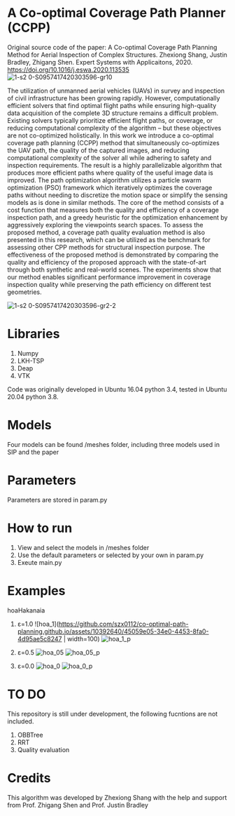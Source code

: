 # A Co-optimal Coverage Path Planner (CCPP)

Original source code of the paper: 
A Co-optimal Coverage Path Planning Method for Aerial Inspection of Complex Structures. 
Zhexiong Shang, Justin Bradley, Zhigang Shen.
Expert Systems with Applicaitons, 2020.
https://doi.org/10.1016/j.eswa.2020.113535
![1-s2 0-S0957417420303596-gr10](https://github.com/szx0112/co-optimal-path-planning.github.io/assets/10392640/1638700c-252f-4b39-91a9-7060f5c9f546)

The utilization of unmanned aerial vehicles (UAVs) in survey and inspection of civil infrastructure has been growing rapidly. However, computationally efficient solvers that find optimal flight paths while ensuring high-quality data acquisition of the complete 3D structure remains a difficult problem. Existing solvers typically prioritize efficient flight paths, or coverage, or reducing computational complexity of the algorithm – but these objectives are not co-optimized holistically. In this work we introduce a co-optimal coverage path planning (CCPP) method that simultaneously co-optimizes the UAV path, the quality of the captured images, and reducing computational complexity of the solver all while adhering to safety and inspection requirements. The result is a highly parallelizable algorithm that produces more efficient paths where quality of the useful image data is improved. The path optimization algorithm utilizes a particle swarm optimization (PSO) framework which iteratively optimizes the coverage paths without needing to discretize the motion space or simplify the sensing models as is done in similar methods. The core of the method consists of a cost function that measures both the quality and efficiency of a coverage inspection path, and a greedy heuristic for the optimization enhancement by aggressively exploring the viewpoints search spaces. To assess the proposed method, a coverage path quality evaluation method is also presented in this research, which can be utilized as the benchmark for assessing other CPP methods for structural inspection purpose. The effectiveness of the proposed method is demonstrated by comparing the quality and efficiency of the proposed approach with the state-of-art through both synthetic and real-world scenes. The experiments show that our method enables significant performance improvement in coverage inspection quality while preserving the path efficiency on different test geometries.

![1-s2 0-S0957417420303596-gr2-2](https://github.com/szx0112/co-optimal-path-planning.github.io/assets/10392640/d7534f69-39fc-47d7-b763-0fd4cfdd4f57)

# Libraries
1. Numpy
2. LKH-TSP
3. Deap
4. VTK

Code was originally developed in Ubuntu 16.04 python 3.4, tested in Ubuntu 20.04 python 3.8.

# Models
Four models can be found /meshes folder, including three models used in SIP and the paper

# Parameters
Parameters are stored in param.py

# How to run
1. View and select the models in /meshes folder
2. Use the default parameters or selected by your own in param.py
3. Exeute main.py

# Examples
hoaHakanaia

1. ε=1.0
![hoa_1](https://github.com/szx0112/co-optimal-path-planning.github.io/assets/10392640/45059e05-34e0-4453-8fa0-4d95ae5c8247 | width=100)
![hoa_1_p](https://github.com/szx0112/co-optimal-path-planning.github.io/assets/10392640/0788bc2a-e8c7-4fae-bbdf-08d8d9d97c67)

2. ε=0.5
![hoa_05](https://github.com/szx0112/co-optimal-path-planning.github.io/assets/10392640/f76c8a1c-141a-4f96-9104-83b5c6c42b72)
![hoa_05_p](https://github.com/szx0112/co-optimal-path-planning.github.io/assets/10392640/88af7f1d-455d-44e1-9ff3-5d83517789be)

3. ε=0.0
![hoa_0](https://github.com/szx0112/co-optimal-path-planning.github.io/assets/10392640/3286fe4e-8d31-4467-973d-b7fb1774680e)
![hoa_0_p](https://github.com/szx0112/co-optimal-path-planning.github.io/assets/10392640/846a2137-b369-440a-b22a-c8e082df8c64)


# TO DO
This repository is still under development, the following fucntions are not included.
1. OBBTree
2. RRT
3. Quality evaluation

# Credits
This algorithm was developed by Zhexiong Shang with the help and support from Prof. Zhigang Shen and Prof. Justin Bradley 


